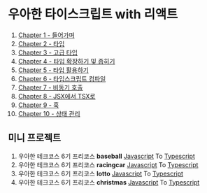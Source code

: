 # 우아한 타이스크립트 with 리액트

1. [Chapter 1 - 들어가며](https://github.com/BangDori/woowa-typescript/labels/Chapter%201)
2. [Chapter 2 - 타입](https://github.com/BangDori/woowa-typescript/labels/Chapter%202)
3. [Chapter 3 - 고급 타입](https://github.com/BangDori/woowa-typescript/labels/Chapter%203)
4. [Chapter 4 - 타입 확장하기 및 좁히기](https://github.com/BangDori/woowa-typescript/labels/Chapter%204)
5. [Chapter 5 - 타입 활용하기](https://github.com/BangDori/woowa-typescript/labels/Chapter%205)
6. [Chapter 6 - 타입스크립트 컴파일](https://github.com/BangDori/woowa-typescript/labels/Chapter%206)
7. [Chapter 7 - 비동기 호출](https://github.com/BangDori/woowa-typescript/labels/Chapter%207)
8. [Chapter 8 - JSX에서 TSX로](https://github.com/BangDori/woowa-typescript/labels/Chapter%208)
9. [Chapter 9 - 훅](https://github.com/BangDori/woowa-typescript/labels/Chapter%209)
10. [Chapter 10 - 상태 관리](https://github.com/BangDori/woowa-typescript/labels/Chapter%2010)

## 미니 프로젝트

1. 우아한 테크코스 6기 프리코스 **baseball** [Javascript](https://github.com/BangDori/javascript-baseball-6/tree/BangDori) To [Typescript](https://github.com/BangDori/woowa-typescript/tree/main/typescript-baseball)
2. 우아한 테크코스 6기 프리코스 **racingcar** [Javascript](https://github.com/BangDori/javascript-racingcar-6/tree/BangDori) To [Typescript](https://github.com/BangDori/woowa-typescript/tree/main/typescript-racingcar)
3. 우아한 테크코스 6기 프리코스 **lotto** [Javascript](https://github.com/BangDori/javascript-lotto-6/tree/BangDori) To [Typescript](https://github.com/BangDori/woowa-typescript/tree/main/typescript-lotto)
4. 우아한 테크코스 6기 프리코스 **christmas** [Javascript](https://github.com/BangDori/javascript-christmas-6-BangDori) To [Typescript](https://github.com/BangDori/woowa-typescript/tree/main/typescript-christmas)
